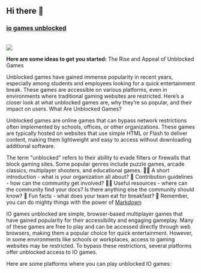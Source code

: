 ## Hi there 👋

<h3><a href="https://lesson1.site">io games unblocked</a></h3>
</br>
<a href="https://lesson1.site"><img src="https://clearcache.store/games.png"/></a>

**Here are some ideas to get you started:**
The Rise and Appeal of Unblocked Games

Unblocked games have gained immense popularity in recent years, especially among students and employees looking for a quick entertainment break. These games are accessible on various platforms, even in environments where traditional gaming websites are restricted. Here’s a closer look at what unblocked games are, why they’re so popular, and their impact on users.
What Are Unblocked Games?

Unblocked games are online games that can bypass network restrictions often implemented by schools, offices, or other organizations. These games are typically hosted on websites that use simple HTML or Flash to deliver content, making them lightweight and easy to access without downloading additional software.

The term "unblocked" refers to their ability to evade filters or firewalls that block gaming sites. Some popular genres include puzzle games, arcade classics, multiplayer shooters, and educational games.
🙋‍♀️ A short introduction - what is your organization all about?
🌈 Contribution guidelines - how can the community get involved?
👩‍💻 Useful resources - where can the community find your docs? Is there anything else the community should know?
🍿 Fun facts - what does your team eat for breakfast?
🧙 Remember, you can do mighty things with the power of [Markdown](https://docs.github.com/github/writing-on-github/getting-started-with-writing-and-formatting-on-github/basic-writing-and-formatting-syntax)

IO games unblocked are simple, browser-based multiplayer games that have gained popularity for their accessibility and engaging gameplay. Many of these games are free to play and can be accessed directly through web browsers, making them a popular choice for quick entertainment. However, in some environments like schools or workplaces, access to gaming websites may be restricted. To bypass these restrictions, several platforms offer unblocked access to IO games.

Here are some platforms where you can play unblocked IO games:
